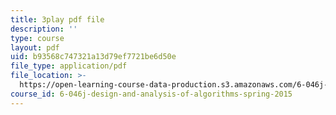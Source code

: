 ```yaml
---
title: 3play pdf file
description: ''
type: course
layout: pdf
uid: b93568c747321a13d79ef7721be6d50e
file_type: application/pdf
file_location: >-
  https://open-learning-course-data-production.s3.amazonaws.com/6-046j-design-and-analysis-of-algorithms-spring-2015/b93568c747321a13d79ef7721be6d50e_1409658.pdf
course_id: 6-046j-design-and-analysis-of-algorithms-spring-2015
---
```

